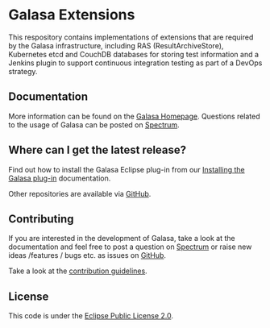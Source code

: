 # Galasa Extensions
This respository contains implementations of extensions that are required by the Galasa infrastructure, including RAS (ResultArchiveStore), Kubernetes etcd and CouchDB databases for storing test information and a Jenkins plugin to support continuous integration testing as part of a DevOps strategy.

## Documentation

More information can be found on the [Galasa Homepage](https://galasa.dev). Questions related to the usage of Galasa can be posted on [Spectrum](https://spectrum.chat/galasa?tab=posts).

## Where can I get the latest release?

Find out how to install the Galasa Eclipse plug-in from our [Installing the Galasa plug-in](https://galasa.dev/docs/getting-started/installing) documentation.

Other repositories are available via [GitHub](https://github.com/galasa-dev). 

## Contributing

If you are interested in the development of Galasa, take a look at the documentation and feel free to post a question on [Spectrum](https://spectrum.chat/galasa?tab=posts) or raise new ideas /features / bugs etc. as issues on [GitHub](https://github.com/galasa-dev/projectmanagement).

Take a look at the [contribution guidelines](https://github.com/galasa-dev/projectmanagement/blob/master/contributing.md).

## License

This code is under the [Eclipse Public License 2.0](https://github.com/galasa-dev/maven/blob/master/LICENSE).
